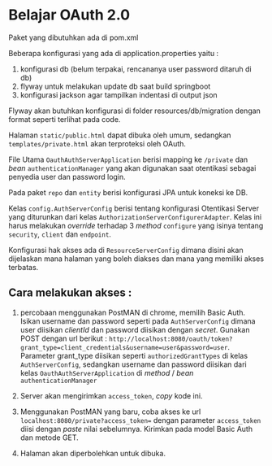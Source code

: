# Belajar OAuth 2.0 

Paket yang dibutuhkan ada di pom.xml

Beberapa konfigurasi yang ada di application.properties yaitu :
1. konfigurasi db (belum terpakai, rencananya user password ditaruh di db)
2. flyway untuk melakukan update db saat build springboot
3. konfigurasi jackson agar tampilkan indentasi di output json

Flyway akan butuhkan konfigurasi di folder resources/db/migration dengan 
format seperti terlihat pada code.

Halaman `static/public.html` dapat dibuka oleh umum, sedangkan 
`templates/private.html` akan terproteksi oleh OAuth.

File Utama `OauthAuthServerApplication` berisi mapping ke `/private` 
dan _bean_ `authenticationManager` yang akan digunakan saat 
otentikasi sebagai penyedia user dan password login.

Pada paket `repo` dan `entity` berisi konfigurasi JPA untuk koneksi ke 
DB.

Kelas `config.AuthServerConfig` berisi tentang konfigurasi 
Otentikasi Server yang diturunkan dari kelas `AuthorizationServerConfigurerAdapter`.
 Kelas ini harus melakukan _override_ terhadap 3 _method_ `configure` yang
isinya tentang `security`, `client` dan `endpoint`.

Konfigurasi hak akses ada di `ResourceServerConfig` dimana 
disini akan dijelaskan mana halaman yang boleh diakses dan mana 
yang memiliki akses terbatas.

## Cara melakukan akses :

1. percobaan menggunakan PostMAN di chrome, memilih Basic Auth. Isikan username
   dan password seperti pada `AuthServerConfig` dimana user diisikan _clientId_
   dan password diisikan dengan _secret_. Gunakan POST dengan url berikut :
   `http://localhost:8080/oauth/token?grant_type=client_credentials&username=user&password=user`.
   Parameter grant_type diisikan seperti `authorizedGrantTypes` di kelas 
   `AuthServerConfig`, sedangkan username dan password diisikan dari 
   kelas `OauthAuthServerApplication` di _method_ / _bean_ `authenticationManager`
   
2. Server akan mengirimkan `access_token`, _copy_ kode ini.

3. Menggunakan PostMAN yang baru, coba akses ke url 
   `localhost:8080/private?access_token=` dengan parameter `access_token`
   diisi dengan _paste_ nilai sebelumnya. Kirimkan pada model Basic Auth
   dan metode GET.
   
4. Halaman akan diperbolehkan untuk dibuka.

